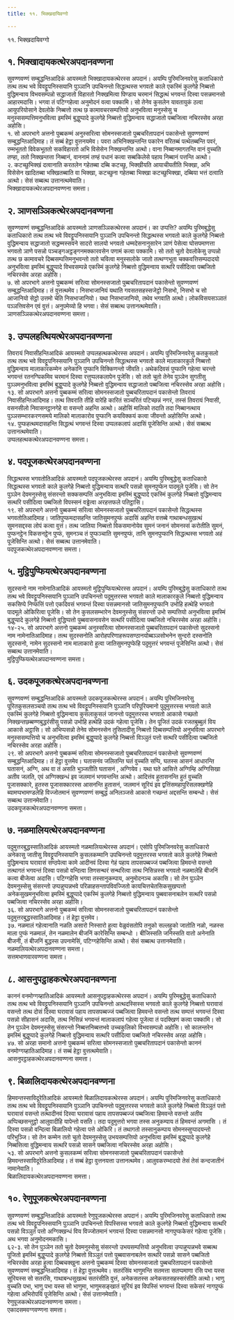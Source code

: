 ```yaml
---
title: ११. भिक्खदायिवग्गो

---
```

११. भिक्खदायिवग्गो  


## १. भिक्खादायकत्थेरअपदानवण्णना

सुवण्णवण्णं सम्बुद्धन्तिआदिकं आयस्मतो भिक्खादायकत्थेरस्स अपदानं। अयम्पि पुरिमजिनवरेसु कताधिकारो तत्थ तत्थ भवे विवट्टूपनिस्सयानि पुञ्ञानि उपचिनन्तो सिद्धत्थस्स भगवतो काले एकस्मिं कुलगेहे निब्बत्तो वुद्धिमन्वाय विभवसम्पन्नो सद्धाजातो विहारतो निक्खमित्वा पिण्डाय चरमानं सिद्धत्थं भगवन्तं दिस्वा पसन्नमानसो आहारमदासि। भगवा तं पटिग्गहेत्वा अनुमोदनं वत्वा पक्कामि। सो तेनेव कुसलेन यावतायुकं ठत्वा आयुपरियोसाने देवलोके निब्बत्तो तत्थ छ कामावचरसम्पत्तियो अनुभवित्वा मनुस्सेसु च मनुस्ससम्पत्तिमनुभवित्वा इमस्मिं बुद्धुप्पादे कुलगेहे निब्बत्तो वुद्धिमन्वाय सद्धाजातो पब्बजित्वा नचिरस्सेव अरहा अहोसि।  
१. सो अपरभागे अत्तनो पुब्बकम्मं अनुस्सरित्वा सोमनस्सजातो पुब्बचरितापदानं पकासेन्तो सुवण्णवण्णं सम्बुद्धन्तिआदिमाह। तं सब्बं हेट्ठा वुत्तनयमेव। पवरा अभिनिक्खन्तन्ति पकारेन वरितब्बं पत्थेतब्बन्ति पवरं, रम्मभूततो विवेकभूततो सकविहारतो अभि विसेसेन निक्खन्तन्ति अत्थो। वाना निब्बानमागतन्ति वानं वुच्चति तण्हा, ततो निक्खन्तत्ता निब्बानं, वाननामं तण्हं पधानं कत्वा सब्बकिलेसे पहाय निब्बानं पत्तन्ति अत्थो।  
२. कटच्छुभिक्खं दत्वानाति करतलेन गहेतब्बा दब्बि कटच्छु, भिक्खीयति आयाचीयतीति भिक्खा, अभि विसेसेन खादितब्बा भक्खितब्बाति वा भिक्खा, कटच्छुना गहेतब्बा भिक्खा कटच्छुभिक्खा, दब्बिया भत्तं दत्वाति अत्थो। सेसं सब्बत्थ उत्तानत्थमेवाति।  
भिक्खादायकत्थेरअपदानवण्णना समत्ता।  


## २. ञाणसञ्ञिकत्थेरअपदानवण्णना

सुवण्णवण्णं सम्बुद्धन्तिआदिकं आयस्मतो ञाणसञ्ञिकत्थेरस्स अपदानं। का उप्पत्ति? अयम्पि पुरिमबुद्धेसु कताधिकारो तत्थ तत्थ भवे विवट्टूपनिस्सयानि पुञ्ञानि उपचिनन्तो सिद्धत्थस्स भगवतो काले कुलगेहे निब्बत्तो वुद्धिमन्वाय सद्धाजातो सद्धम्मस्सवने सादरो सालयो भगवतो धम्मदेसनानुसारेन ञाणं पेसेत्वा घोसपमाणत्ता भगवतो ञाणे पसन्नो पञ्चङ्गअट्ठङ्गनमक्कारवसेन पणामं कत्वा पक्कामि। सो ततो चुतो देवलोकेसु उप्पन्नो तत्थ छ कामावचरे दिब्बसम्पत्तिमनुभवन्तो ततो चवित्वा मनुस्सलोके जातो तत्थग्गभूता चक्कवत्तिसम्पदादयो अनुभवित्वा इमस्मिं बुद्धुप्पादे विभवसम्पन्ने एकस्मिं कुलगेहे निब्बत्तो वुद्धिमन्वाय सत्थरि पसीदित्वा पब्बजितो नचिरस्सेव अरहा अहोसि।  
७. सो अपरभागे अत्तनो पुब्बकम्मं सरित्वा सोमनस्सजातो पुब्बचरितापदानं पकासेन्तो सुवण्णवण्णं सम्बुद्धन्तिआदिमाह। तं वुत्तत्थमेव। निसभाजानियं यथाति गवसतसहस्सजेट्ठो निसभो, निसभो च सो आजानियो सेट्ठो उत्तमो चेति निसभाजानियो। यथा निसभाजानियो, तथेव भगवाति अत्थो। लोकविसयसञ्ञातं पञ्ञत्तिवसेन एवं वुत्तं। अनुपमेय्यो हि भगवा। सेसं सब्बत्थ उत्तानत्थमेवाति।  
ञाणसञ्ञिकत्थेरअपदानवण्णना समत्ता।  


## ३. उप्पलहत्थियत्थेरअपदानवण्णना

तिवरायं निवासीहन्तिआदिकं आयस्मतो उप्पलहत्थकत्थेरस्स अपदानं। अयम्पि पुरिमजिनवरेसु कतकुसलो तत्थ तत्थ भवे विवट्टूपनिस्सयानि पुञ्ञानि उपचिनन्तो सिद्धत्थस्स भगवतो काले मालाकारकुले निब्बत्तो वुद्धिमन्वाय मालाकारकम्मेन अनेकानि पुप्फानि विक्किणन्तो जीवति। अथेकदिवसं पुप्फानि गहेत्वा चरन्तो भगवन्तं रतनग्घिकमिव चरमानं दिस्वा रत्तुप्पलकलापेन पूजेसि। सो ततो चुतो तेनेव पुञ्ञेन सुगतीसु पुञ्ञमनुभवित्वा इमस्मिं बुद्धुप्पादे कुलगेहे निब्बत्तो वुद्धिमन्वाय सद्धाजातो पब्बजित्वा नचिरस्सेव अरहा अहोसि।  
१३. सो अपरभागे अत्तनो पुब्बकम्मं सरित्वा सोमनस्सजातो पुब्बचरितापदानं पकासेन्तो तिवरायं निवासीहन्तिआदिमाह। तत्थ तिवराति तीहि वारेहि कारितं सञ्चरितं पटिच्छन्नं नगरं, तस्सं तिवरायं निवासी, वसनसीलो निवासनट्ठानगेहे वा वसन्तो अहन्ति अत्थो। अहोसिं मालिको तदाति तदा निब्बानत्थाय पुञ्ञसम्भारकरणसमये मालिको मालाकारोव पुप्फानि कयविक्कयं कत्वा जीवन्तो अहोसिन्ति अत्थो।  
१४. पुप्फहत्थमदासहन्ति सिद्धत्थं भगवन्तं दिस्वा उप्पलकलापं अदासिं पूजेसिन्ति अत्थो। सेसं सब्बत्थ उत्तानत्थमेवाति।  
उप्पलहत्थकत्थेरअपदानवण्णना समत्ता।  


## ४. पदपूजकत्थेरअपदानवण्णना

सिद्धत्थस्स भगवतोतिआदिकं आयस्मतो पदपूजकत्थेरस्स अपदानं। अयम्पि पुरिमबुद्धेसु कताधिकारो सिद्धत्थस्स भगवतो काले कुलगेहे निब्बत्तो वुद्धिमन्वाय सत्थरि पसन्नो सुमनपुप्फेन पादमूले पूजेसि। सो तेन पुञ्ञेन देवमनुस्सेसु संसरन्तो सक्कसम्पत्तिं अनुभवित्वा इमस्मिं बुद्धुप्पादे एकस्मिं कुलगेहे निब्बत्तो वुद्धिमन्वाय सत्थरि पसीदित्वा पब्बजितो विपस्सनं वड्ढेत्वा अरहत्तफले पतिट्ठासि।  
१९. सो अपरभागे अत्तनो पुब्बकम्मं सरित्वा सोमनस्सजातो पुब्बचरितापदानं पकासेन्तो सिद्धत्थस्स भगवतोतिआदिमाह। जातिपुप्फमदासहन्ति जातिसुमनपुप्फं अदासिं अहन्ति वत्तब्बे गाथाबन्धसुखत्थं सुमनसद्दस्स लोपं कत्वा वुत्तं। तत्थ जातिया निब्बत्तो विकसमानोयेव सुमनं जनानं सोमनस्सं करोतीति सुमनं, पुप्फनट्ठेन विकसनट्ठेन पुप्फं, सुमनञ्च तं पुप्फञ्चाति सुमनपुप्फं, तानि सुमनपुप्फानि सिद्धत्थस्स भगवतो अहं पूजेसिन्ति अत्थो। सेसं सब्बत्थ उत्तानमेवाति।  
पदपूजकत्थेरअपदानवण्णना समत्ता।  


## ५. मुट्ठिपुप्फियत्थेरअपदानवण्णना

सुदस्सनो नाम नामेनातिआदिकं आयस्मतो मुट्ठिपुप्फियत्थेरस्स अपदानं। अयम्पि पुरिमबुद्धेसु कताधिकारो तत्थ तत्थ भवे विवट्टूपनिस्सयानि पुञ्ञानि उपचिनन्तो पदुमुत्तरस्स भगवतो काले मालाकारकुले निब्बत्तो वुद्धिमन्वाय सकसिप्पे निप्फत्तिं पत्तो एकदिवसं भगवन्तं दिस्वा पसन्नमानसो जातिसुमनपुप्फानि उभोहि हत्थेहि भगवतो पादमूले ओकिरित्वा पूजेसि। सो तेन कुसलसम्भारेन देवमनुस्सेसु संसरन्तो उभो सम्पत्तियो अनुभवित्वा इमस्मिं बुद्धुप्पादे कुलगेहे निब्बत्तो वुद्धिप्पत्तो पुब्बवासनावसेन सत्थरि पसीदित्वा पब्बजितो नचिरस्सेव अरहा अहोसि।  
१४-२५. सो अपरभागे अत्तनो पुब्बकम्मं अनुस्सरित्वा सोमनस्सजातो पुब्बचरितापदानं पकासेन्तो सुदस्सनो नाम नामेनातिआदिमाह। तत्थ सुदस्सनोति आरोहपरिणाहरूपसण्ठानयोब्बञ्ञसोभनेन सुन्दरो दस्सनोति सुदस्सनो, नामेन सुदस्सनो नाम मालाकारो हुत्वा जातिसुमनपुप्फेहि पदुमुत्तरं भगवन्तं पूजेसिन्ति अत्थो। सेसं सब्बत्थ उत्तानमेवाति।  
मुट्ठिपुप्फियत्थेरअपदानवण्णना समत्ता।  


## ६. उदकपूजकत्थेरअपदानवण्णना

सुवण्णवण्णं सम्बुद्धन्तिआदिकं आयस्मतो उदकपूजकत्थेरस्स अपदानं। अयम्पि पुरिमजिनवरेसु पूरितकुसलसञ्चयो तत्थ तत्थ भवे विवट्टूपनिस्सयानि पुञ्ञानि परिपूरियमानो पुदुमुत्तरस्स भगवतो काले एकस्मिं कुलगेहे निब्बत्तो वुद्धिमन्वाय कुसलाकुसलं जानन्तो पदुमुत्तरस्स भगवतो आकासे गच्छतो निक्खन्तछब्बण्णबुद्धरंसीसु पसन्नो उभोहि हत्थेहि उदकं गहेत्वा पूजेसि। तेन पूजितं उदकं रजतबुब्बुलं विय आकासे अट्ठासि। सो अभिप्पसन्नो तेनेव सोमनस्सेन तुसितादीसु निब्बत्तो दिब्बसम्पत्तियो अनुभवित्वा अपरभागे मनुस्ससम्पत्तियो च अनुभवित्वा इमस्मिं बुद्धुप्पादे कुलगेहे निब्बत्तो विञ्ञुतं पत्तो सत्थरि पसीदित्वा पब्बजितो नचिरस्सेव अरहा अहोसि।  
२९. सो अपरभागे अत्तनो पुब्बकम्मं सरित्वा सोमनस्सजातो पुब्बचरितापदानं पकासेन्तो सुवण्णवण्णं सम्बुद्धन्तिआदिमाह। तं हेट्ठा वुत्तमेव। घतासनंव जलितन्ति घतं वुच्चति सप्पि, घतस्स आसनं आधारन्ति घतासनं, अग्गि, अथ वा तं असति भुञ्जतीति घतासनं , अग्गियेव। यथा घते आसित्ते अग्गिम्हि अग्गिसिखा अतीव जलति, एवं अग्गिक्खन्धं इव जलमानं भगवन्तन्ति अत्थो। आदित्तंव हुतासनन्ति हुतं वुच्चति पूजासक्कारे, हुतस्स पूजासक्कारस्स आसनन्ति हुतासनं, जलमानं सूरियं इव द्वत्तिंसमहापुरिसलक्खणेहि ब्यामप्पभामण्डलेहि विज्जोतमानं सुवण्णवण्णं सम्बुद्धं अनिलञ्जसे आकासे गच्छन्तं अद्दसन्ति सम्बन्धो। सेसं सब्बत्थ उत्तानमेवाति।  
उदकपूजकत्थेरअपदानवण्णना समत्ता।  


## ७. नळमालियत्थेरअपदानवण्णना

पदुमुत्तरबुद्धस्सातिआदिकं आयस्मतो नळमालियत्थेरस्स अपदानं। एसोपि पुरिमजिनवरेसु कताधिकारो अनेकासु जातीसु विवट्टूपनिस्सयानि कुसलकम्मानि उपचिनन्तो पदुमुत्तरस्स भगवतो काले कुलगेहे निब्बत्तो वुद्धिमन्वाय घरावासं सण्ठपेत्वा कामे आदीनवं दिस्वा गेहं पहाय तापसपब्बज्जं पब्बजित्वा हिमवन्ते वसन्तो तत्थागतं भगवन्तं दिस्वा पसन्नो वन्दित्वा तिणसन्थरं सन्थरित्वा तत्थ निसिन्नस्स भगवतो नळमालेहि बीजनिं कत्वा बीजेत्वा अदासि। पटिग्गहेसि भगवा तस्सानुकम्पाय, अनुमोदनञ्च अकासि। सो तेन पुञ्ञेन देवमनुस्सेसु संसरन्तो उप्पन्नुप्पन्नभवे परिळाहसन्तापविवज्जितो कायचित्तचेतसिकसुखप्पत्तो अनेकसुखमनुभवित्वा इमस्मिं बुद्धुप्पादे एकस्मिं कुलगेहे निब्बत्तो वुद्धिमन्वाय पुब्बवासनाबलेन सत्थरि पसन्नो पब्बजित्वा नचिरस्सेव अरहा अहोसि।  
३६. सो अपरभागे अत्तनो पुब्बकम्मं सरित्वा सोमनस्सजातो पुब्बचरितापदानं पकासेन्तो पदुमुत्तरबुद्धस्सातिआदिमाह। तं हेट्ठा वुत्तमेव।  
३७. नळमालं गहेत्वानाति नळति असारो निस्सारो हुत्वा वेळुवंसतोपि तनुको सल्लहुको जातोति नळो, नळस्स माला पुप्फं नळमालं, तेन नळमालेन बीजनिं कारेसिन्ति सम्बन्धो । बीजिस्सति जनिस्सति वातो अनेनाति बीजनी, तं बीजनिं बुद्धस्स उपनामेसिं, पटिग्गहेसिन्ति अत्थो। सेसं सब्बत्थ उत्तानमेवाति।  
नळमालियत्थेरअपदानवण्णना समत्ता।  
सत्तमभाणवारवण्णना समत्ता।  


## ८. आसनुपट्ठाहकत्थेरअपदानवण्णना

काननं वनमोग्गय्हातिआदिकं आयस्मतो आसनुपट्ठाहकत्थेरस्स अपदानं। अयम्पि पुरिमबुद्धेसु कताधिकारो तत्थ तत्थ भवे विवट्टूपनिस्सयानि पुञ्ञानि उपचिनन्तो अत्थदस्सिस्स भगवतो काले कुलगेहे निब्बत्तो घरावासं वसन्तो तत्थ दोसं दिस्वा घरावासं पहाय तापसपब्बज्जं पब्बजित्वा हिमवन्ते वसन्तो तत्थ सम्पत्तं भगवन्तं दिस्वा पसन्नो सीहासनं अदासि, तत्थ निसिन्नं भगवन्तं मालाकलापं गहेत्वा पूजेत्वा तं पदक्खिणं कत्वा पक्कामि। सो तेन पुञ्ञेन देवमनुस्सेसु संसरन्तो निब्बत्तनिब्बत्तभवे उच्चकुलिको विभवसम्पन्नो अहोसि। सो कालन्तरेन इमस्मिं बुद्धुप्पादे कुलगेहे निब्बत्तो वुद्धिमन्वाय सत्थरि पसीदित्वा पब्बजितो नचिरस्सेव अरहा अहोसि।  
४७. सो अरहा समानो अत्तनो पुब्बकम्मं सरित्वा सोमनस्सजातो पुब्बचरितापदानं पकासेन्तो काननं वनमोग्गय्हातिआदिमाह। तं सब्बं हेट्ठा वुत्तत्थमेवाति।  
आसनुपट्ठाहकत्थेरअपदानवण्णना समत्ता।  


## ९. बिळालिदायकत्थेरअपदानवण्णना

हिमवन्तस्साविदूरेतिआदिकं आयस्मतो बिळालिदायकत्थेरस्स अपदानं। अयम्पि पुरिमजिनवरेसु कताधिकारो तत्थ तत्थ भवे विवट्टूपनिस्सयानि पुञ्ञानि उपचिनन्तो पदुमुत्तरस्स भगवतो काले कुलगेहे निब्बत्तो विञ्ञुतं पत्तो घरावासं वसन्तो तत्थादीनवं दिस्वा घरावासं पहाय तापसपब्बज्जं पब्बजित्वा हिमवन्ते वसन्तो अतीव अप्पिच्छसन्तुट्ठो आलुवादीहि यापेन्तो वसति। तदा पदुमुत्तरो भगवा तस्स अनुकम्पाय तं हिमवन्तं अगमासि । तं दिस्वा पसन्नो वन्दित्वा बिळालियो गहेत्वा पत्ते ओकिरि। तं तथागतो तस्सानुकम्पाय सोमनस्सुप्पादयन्तो परिभुञ्जि। सो तेन कम्मेन ततो चुतो देवमनुस्सेसु उभयसम्पत्तियो अनुभवित्वा इमस्मिं बुद्धुप्पादे कुलगेहे निब्बत्तित्वा वुद्धिमन्वाय सत्थरि पसन्नो सासने पब्बजित्वा नचिरस्सेव अरहा अहोसि।  
५३. सो अपरभागे अत्तनो कुसलकम्मं सरित्वा सोमनस्सजातो पुब्बचरितापदानं पकासेन्तो हिमवन्तस्साविदूरेतिआदिमाह। तं सब्बं हेट्ठा वुत्तनयत्ता उत्तानत्थमेव। आलुवकरम्भादयो तेसं तेसं कन्दजातीनं नामानेवाति।  
बिळालिदायकत्थेरअपदानवण्णना समत्ता।  


## १०. रेणुपूजकत्थेरअपदानवण्णना

सुवण्णवण्णं सम्बुद्धन्तिआदिकं आयस्मतो रेणुपूजकत्थेरस्स अपदानं। अयम्पि पुरिमजिनवरेसु कताधिकारो तत्थ तत्थ भवे विवट्टूपनिस्सयानि पुञ्ञानि उपचिनन्तो विपस्सिस्स भगवतो काले कुलगेहे निब्बत्तो वुद्धिमन्वाय सत्थरि पसन्नो विञ्ञुतं पत्तो अग्गिक्खन्धं विय विज्जोतमानं भगवन्तं दिस्वा पसन्नमानसो नागपुप्फकेसरं गहेत्वा पूजेसि। अथ भगवा अनुमोदनमकासि।  
६२-३. सो तेन पुञ्ञेन ततो चुतो देवमनुस्सेसु संसरन्तो उभयसम्पत्तियो अनुभवित्वा उप्पन्नुप्पन्नभवे सब्बत्थ पूजितो इमस्मिं बुद्धुप्पादे कुलगेहे निब्बत्तो विञ्ञुतं पत्तो पुब्बवासनाबलेन सत्थरि पसन्नो सासने पब्बजितो नचिरस्सेव अरहा हुत्वा दिब्बचक्खुना अत्तनो पुब्बकम्मं दिस्वा सोमनस्सजातो पुब्बचरितापदानं पकासेन्तो सुवण्णवण्णं सम्बुद्धन्तिआदिमाह। तं हेट्ठा वुत्तत्थमेव। सतरंसिंव भाणुमन्ति सतमत्ता सतप्पमाणा रंसि पभा यस्स सूरियस्स सो सतरंसि, गाथाबन्धसुखत्थं सतरंसीति वुत्तं, अनेकसतस्स अनेकसतसहस्सरंसीति अत्थो। भाणु वुच्चति पभा, भाणु पभा यस्स सो भाणुमा, भाणुमसङ्खातं सूरियं इव विपस्सिं भगवन्तं दिस्वा सकेसरं नागपुप्फं गहेत्वा अभिरोपयिं पूजेसिन्ति अत्थो। सेसं उत्तानमेवाति।  
रेणुपूजकत्थेरअपदानवण्णना समत्ता।  
एकादसमवग्गवण्णना समत्ता।  